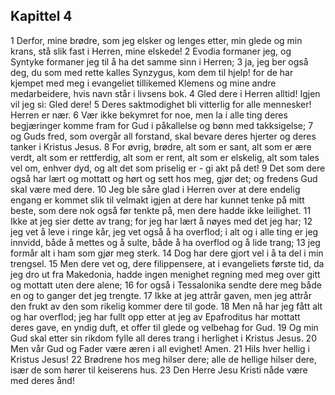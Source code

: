 ## Kapittel 4

1 Derfor, mine brødre, som jeg elsker og lenges etter, min glede og min krans, stå slik fast i Herren, mine elskede!
2 Evodia formaner jeg, og Syntyke formaner jeg til å ha det samme sinn i Herren;
3 ja, jeg ber også deg, du som med rette kalles Synzygus, kom dem til hjelp! for de har kjempet med meg i evangeliet tillikemed Klemens og mine andre medarbeidere, hvis navn står i livsens bok.
4 Gled dere i Herren alltid! Igjen vil jeg si: Gled dere!
5 Deres saktmodighet bli vitterlig for alle mennesker! Herren er nær.
6 Vær ikke bekymret for noe, men la i alle ting deres begjæringer komme fram for Gud i påkallelse og bønn med takksigelse;
7 og Guds fred, som overgår all forstand, skal bevare deres hjerter og deres tanker i Kristus Jesus.
8 For øvrig, brødre, alt som er sant, alt som er ære verdt, alt som er rettferdig, alt som er rent, alt som er elskelig, alt som tales vel om, enhver dyd, og alt det som priselig er - gi akt på det!
9 Det som dere også har lært og mottatt og hørt og sett hos meg, gjør det; og fredens Gud skal være med dere.
10 Jeg ble såre glad i Herren over at dere endelig engang er kommet slik til velmakt igjen at dere har kunnet tenke på mitt beste, som dere nok også før tenkte på, men dere hadde ikke leilighet.
11 Ikke at jeg sier dette av trang; for jeg har lært å nøyes med det jeg har;
12 jeg vet å leve i ringe kår, jeg vet også å ha overflod; i alt og i alle ting er jeg innvidd, både å mettes og å sulte, både å ha overflod og å lide trang;
13 jeg formår alt i ham som gjør meg sterk.
14 Dog har dere gjort vel i å ta del i min trengsel.
15 Men dere vet og, dere filippensere, at i evangeliets første tid, da jeg dro ut fra Makedonia, hadde ingen menighet regning med meg over gitt og mottatt uten dere alene;
16 for også i Tessalonika sendte dere meg både en og to ganger det jeg trengte.
17 Ikke at jeg attrår gaven, men jeg attrår den frukt av den som rikelig kommer dere til gode.
18 Men nå har jeg fått alt og har overflod; jeg har fullt opp etter at jeg av Epafroditus har mottatt deres gave, en yndig duft, et offer til glede og velbehag for Gud.
19 Og min Gud skal etter sin rikdom fylle all deres trang i herlighet i Kristus Jesus.
20 Men vår Gud og Fader være æren i all evighet! Amen.
21 Hils hver hellig i Kristus Jesus!
22 Brødrene hos meg hilser dere; alle de hellige hilser dere, især de som hører til keiserens hus.
23 Den Herre Jesu Kristi nåde være med deres ånd!
